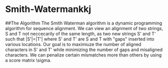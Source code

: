 # Smith-Watermankkj

##The Algorithm The Smith Waterman algorithm is a dynamic programming algorithm for sequence alignment. We can view an alignment of two strings, S and T not neccecarily of the same length, as two new strings S' and T' such that |S'|=|T'| where S' and T' are S and T with "gaps" inserted into various locations. Our goal is to maximiuze the number of aligned characters in S' and T' while minimizing the number of gaps and misaligned characters. We can penalize certain mismatches more than others by using a score matrix \sigma.
